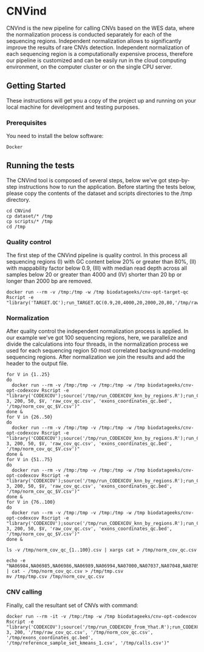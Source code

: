 # CNVind

CNVind is the new pipeline for calling CNVs based on the WES data, where the normalization process is conducted separately for each of the sequencing regions. Independent normalization allows to significantly improve the results of rare CNVs detection. Independent normalization of each sequencing region is a computationally expensive process, therefore our pipeline is customized and can be easily run in the cloud computing environment, on the computer cluster or on the single CPU server. 

## Getting Started

These instructions will get you a copy of the project up and running on your local machine for development and testing purposes.

### Prerequisites

You need to install the below software:

```
Docker
```

## Running the tests

The CNVind tool is composed of several steps, below we've got step-by-step instructions how to run the application. Before starting the tests below, please copy the contents of the dataset and scripts directories to the /tmp directory.
```
cd CNVind
cp dataset/* /tmp
cp scripts/* /tmp
cd /tmp
```

### Quality control

The first step of the CNVind pipeline is quality control. In this process all sequencing regions (I) with GC content below 20% or greater than 80%, (II) with mappability factor below 0.9, (III) with median read depth across all samples below 20 or greater than 4000 and (IV) shorter than 20 bp or longer than 2000 bp are removed. 

```
docker run --rm -v /tmp:/tmp -w /tmp biodatageeks/cnv-opt-target-qc Rscript -e "library('TARGET.QC');run_TARGET.QC(0.9,20,4000,20,2000,20,80,'/tmp/raw_cov.csv','/tmp/raw_cov_qc.csv','/tmp/exons_coordinates.bed','/tmp/exons_coordinates_qc.bed')"
```

### Normalization

After quality control the independent normalization process is applied. In our example we've got 100 sequencing regions, here, we parallelize and divide the calculations into four threads, in the normalization process we used for each sequencing region 50 most correlated background-modeling sequencing regions. After normalization we join the results and add the header to the output file.

```
for V in {1..25}
do
  docker run --rm -v /tmp:/tmp -v /tmp:/tmp -w /tmp biodatageeks/cnv-opt-codexcov Rscript -e "library('CODEXCOV');source('/tmp/run_CODEXCOV_knn_by_regions.R');run_CODEXCOV(1, 3, 200, 50, $V, 'raw_cov_qc.csv', 'exons_coordinates_qc.bed', '/tmp/norm_cov_qc_$V.csv')"
done &
for V in {26..50}
do
  docker run --rm -v /tmp:/tmp -v /tmp:/tmp -w /tmp biodatageeks/cnv-opt-codexcov Rscript -e "library('CODEXCOV');source('/tmp/run_CODEXCOV_knn_by_regions.R');run_CODEXCOV(1, 3, 200, 50, $V, 'raw_cov_qc.csv', 'exons_coordinates_qc.bed', '/tmp/norm_cov_qc_$V.csv')"
done &
for V in {51..75}
do
  docker run --rm -v /tmp:/tmp -v /tmp:/tmp -w /tmp biodatageeks/cnv-opt-codexcov Rscript -e "library('CODEXCOV');source('/tmp/run_CODEXCOV_knn_by_regions.R');run_CODEXCOV(1, 3, 200, 50, $V, 'raw_cov_qc.csv', 'exons_coordinates_qc.bed', '/tmp/norm_cov_qc_$V.csv')"
done &
for V in {76..100}
do
  docker run --rm -v /tmp:/tmp -v /tmp:/tmp -w /tmp biodatageeks/cnv-opt-codexcov Rscript -e "library('CODEXCOV');source('/tmp/run_CODEXCOV_knn_by_regions.R');run_CODEXCOV(1, 3, 200, 50, $V, 'raw_cov_qc.csv', 'exons_coordinates_qc.bed', '/tmp/norm_cov_qc_$V.csv')"
done &

ls -v /tmp/norm_cov_qc_{1..100}.csv | xargs cat > /tmp/norm_cov_qc.csv

echo -e "NA06984,NA06985,NA06986,NA06989,NA06994,NA07000,NA07037,NA07048,NA07051,NA07056,NA07347,NA07357,NA10847,NA10851,NA11829,NA11830,NA11831,NA11832,NA11840,NA11843,NA11881,NA11892,NA11893,NA11894,NA11918,NA11919,NA11920,NA11930,NA11931,NA11932,NA11933,NA11992,NA11994,NA11995,NA12003,NA12004,NA12005,NA12006,NA12043,NA12044,NA12045,NA12046,NA12058,NA12144,NA12154,NA12155,NA12156,NA12234,NA12249,NA12272,NA12273,NA12275,NA12282,NA12283,NA12286,NA12287,NA12340,NA12341,NA12342,NA12347,NA12348,NA12383,NA12399,NA12400,NA12413,NA12414,NA12489,NA12546,NA12716,NA12717,NA12718,NA12748,NA12749,NA12750,NA12751,NA12760,NA12761,NA12762,NA12763,NA12775,NA12776,NA12777,NA12778,NA12812,NA12813,NA12814,NA12815,NA12827,NA12828,NA12829,NA12830,NA12842,NA12843,NA12872,NA12873,NA12874,NA12878,NA12889,NA12890,NA18486,NA18488,NA18489,NA18498,NA18499,NA18501,NA18502,NA18504,NA18505,NA18507,NA18508,NA18510,NA18511,NA18516,NA18517,NA18519,NA18520,NA18522,NA18523,NA18525,NA18526,NA18528,NA18530,NA18531,NA18532,NA18533,NA18534,NA18535,NA18536,NA18537,NA18538,NA18539,NA18541,NA18542,NA18543,NA18544,NA18545,NA18546,NA18547,NA18548,NA18549,NA18550,NA18552,NA18553,NA18555,NA18557,NA18558,NA18559,NA18560,NA18561,NA18562,NA18563,NA18564,NA18565,NA18566,NA18567,NA18570,NA18571,NA18572,NA18573,NA18574,NA18577,NA18579,NA18582,NA18591,NA18592,NA18593,NA18595,NA18596,NA18597,NA18599,NA18602,NA18603,NA18605,NA18606,NA18608,NA18609,NA18610,NA18611,NA18612,NA18613,NA18614,NA18615,NA18616,NA18617,NA18618,NA18619,NA18620,NA18621,NA18622,NA18623,NA18624,NA18625,NA18626,NA18627,NA18628,NA18629,NA18630,NA18631,NA18632,NA18633,NA18634,NA18635,NA18636,NA18637,NA18638,NA18639,NA18640,NA18641,NA18642,NA18643,NA18644,NA18645,NA18646,NA18647,NA18648,NA18740,NA18745,NA18747,NA18748,NA18749,NA18757,NA18853,NA18856,NA18858,NA18861,NA18864,NA18865,NA18867,NA18868,NA18870,NA18871,NA18873,NA18874,NA18876,NA18877,NA18878,NA18879,NA18881,NA18907,NA18908,NA18909,NA18910,NA18912,NA18915,NA18916,NA18917,NA18923,NA18924,NA18933,NA18934,NA18939,NA18940,NA18941,NA18942,NA18943,NA18944,NA18945,NA18946,NA18947,NA18948,NA18949,NA18950,NA18951,NA18952,NA18953,NA18954,NA18956,NA18957,NA18959,NA18960,NA18961,NA18962,NA18963,NA18964,NA18965,NA18966,NA18967,NA18968,NA18969,NA18970,NA18971,NA18972,NA18973,NA18974,NA18975,NA18976,NA18977,NA18978,NA18979,NA18980,NA18981,NA18982,NA18983,NA18984,NA18985,NA18986,NA18987,NA18988,NA18989,NA18990,NA18991,NA18992,NA18993,NA18994,NA18995,NA18997,NA18998,NA18999,NA19000,NA19001,NA19002,NA19003,NA19004,NA19005,NA19006,NA19007,NA19009,NA19010,NA19011,NA19012,NA19017,NA19019,NA19020,NA19023,NA19024,NA19025,NA19026,NA19027,NA19028,NA19030,NA19031,NA19035,NA19036,NA19037,NA19038,NA19041,NA19042,NA19043,NA19054,NA19055,NA19056,NA19057,NA19058,NA19059,NA19060,NA19062,NA19063,NA19064,NA19065,NA19066,NA19067,NA19068,NA19070,NA19072,NA19074,NA19075,NA19076,NA19077,NA19078,NA19079,NA19080,NA19081,NA19082,NA19083,NA19084,NA19085,NA19086,NA19087,NA19088,NA19089,NA19090,NA19091,NA19092,NA19093,NA19095,NA19096,NA19098,NA19099,NA19102,NA19107,NA19108,NA19113,NA19114,NA19116,NA19117,NA19118,NA19119,NA19121,NA19129,NA19130,NA19131,NA19137,NA19138,NA19141,NA19143,NA19144,NA19146,NA19147,NA19149,NA19152,NA19153,NA19159,NA19160,NA19171,NA19172,NA19175,NA19184,NA19185,NA19189,NA19190,NA19197,NA19198,NA19200,NA19201,NA19204,NA19206,NA19207,NA19209,NA19210,NA19213,NA19214,NA19222,NA19223,NA19225,NA19235,NA19236,NA19238,NA19239,NA19240,NA19247,NA19248,NA19256,NA19257,NA19307,NA19308,NA19309,NA19310,NA19311,NA19312,NA19313,NA19314,NA19315,NA19316,NA19317,NA19318,NA19319,NA19320,NA19321,NA19323,NA19324,NA19327,NA19328,NA19331,NA19332,NA19334,NA19338,NA19346,NA19347,NA19350,NA19351,NA19355,NA19360,NA19372,NA19374,NA19375,NA19376,NA19377,NA19378,NA19379,NA19380,NA19383,NA19384,NA19385,NA19390,NA19391,NA19393,NA19394,NA19395,NA19397,NA19399,NA19401,NA19403,NA19404,NA19428,NA19429,NA19430,NA19431,NA19434,NA19435,NA19436,NA19437,NA19438,NA19439,NA19440,NA19443,NA19445,NA19446,NA19448,NA19449,NA19451,NA19452,NA19454,NA19455,NA19456,NA19457,NA19461,NA19462,NA19463,NA19466,NA19467,NA19468,NA19471,NA19472,NA19473,NA19474,NA19475,NA19625,NA19648,NA19649,NA19651,NA19652,NA19654,NA19655,NA19657,NA19658,NA19660,NA19661,NA19663,NA19664,NA19669,NA19670,NA19675,NA19676,NA19678,NA19679,NA19681,NA19682,NA19684,NA19685,NA19700,NA19701,NA19703,NA19704,NA19707,NA19711,NA19712,NA19713,NA19716,NA19717,NA19719,NA19720,NA19722,NA19723,NA19725,NA19726,NA19728,NA19729,NA19731,NA19732,NA19734,NA19735,NA19740,NA19741,NA19746,NA19747,NA19749,NA19750,NA19752,NA19755,NA19756,NA19758,NA19759,NA19761,NA19762,NA19764,NA19770,NA19771,NA19773,NA19774,NA19776,NA19777,NA19779,NA19780,NA19782,NA19783,NA19785,NA19786,NA19788,NA19789,NA19792,NA19794,NA19795,NA19818,NA19819,NA19834,NA19835,NA19900,NA19901,NA19904,NA19908,NA19909,NA19913,NA19914,NA19916,NA19917,NA19920,NA19921,NA19922,NA19923,NA19982,NA19984,NA19985,NA20126,NA20127,NA20274,NA20276,NA20278,NA20281,NA20282,NA20287,NA20289,NA20291,NA20294,NA20296,NA20298,NA20299,NA20314,NA20317,NA20318,NA20320,NA20321,NA20322,NA20332,NA20334,NA20336,NA20339,NA20340,NA20341,NA20342,NA20344,NA20346,NA20348,NA20351,NA20355,NA20356,NA20357,NA20359,NA20362,NA20412,NA20502,NA20503,NA20504,NA20505,NA20506,NA20507,NA20508,NA20509,NA20510,NA20511,NA20512,NA20513,NA20514,NA20515,NA20516,NA20517,NA20518,NA20519,NA20520,NA20521,NA20522,NA20524,NA20525,NA20526,NA20527,NA20528,NA20529,NA20530,NA20531,NA20532,NA20533,NA20534,NA20535,NA20536,NA20538,NA20539,NA20540,NA20541,NA20542,NA20543,NA20544,NA20581,NA20582,NA20585,NA20586,NA20587,NA20588,NA20589,NA20752,NA20753,NA20754,NA20755,NA20756,NA20757,NA20758,NA20759,NA20760,NA20761,NA20762,NA20763,NA20764,NA20765,NA20766,NA20767,NA20768,NA20769,NA20770,NA20771,NA20772,NA20773,NA20774,NA20775,NA20778,NA20783,NA20785,NA20786,NA20787,NA20790,NA20792,NA20795,NA20796,NA20797,NA20798,NA20799,NA20802,NA20803,NA20804,NA20805,NA20806,NA20807,NA20808,NA20809,NA20810,NA20811,NA20812,NA20813,NA20814,NA20815,NA20818,NA20819,NA20821,NA20822,NA20826,NA20827,NA20828,NA20832,NA20845,NA20846,NA20847,NA20849,NA20850,NA20851,NA20852,NA20853,NA20854,NA20856,NA20858,NA20859,NA20861,NA20862,NA20863,NA20864,NA20866,NA20867,NA20868,NA20869,NA20870,NA20871,NA20872,NA20874,NA20875,NA20876,NA20877,NA20878,NA20881,NA20882,NA20884,NA20885,NA20886,NA20887,NA20888,NA20889,NA20890,NA20891,NA20892,NA20893,NA20894,NA20895,NA20896,NA20897,NA20898,NA20899,NA20900,NA20901,NA20902,NA20903,NA20904,NA20905,NA20906,NA20908,NA20910,NA20911,NA21086,NA21087,NA21088,NA21089,NA21090,NA21091,NA21092,NA21093,NA21094,NA21095,NA21097,NA21098,NA21099,NA21100,NA21101,NA21102,NA21103,NA21104,NA21105,NA21106,NA21107,NA21108,NA21109,NA21110,NA21111,NA21112,NA21113,NA21114,NA21115,NA21116,NA21117,NA21118,NA21119,NA21120,NA21122,NA21123,NA21124,NA21125,NA21126,NA21127,NA21128,NA21129,NA21130,NA21133,NA21135,NA21137,NA21141,NA21142,NA21143,NA21144" | cat - /tmp/norm_cov_qc.csv > /tmp/tmp.csv
mv /tmp/tmp.csv /tmp/norm_cov_qc.csv
```

### CNV calling

Finally, call the resultant set of CNVs with command:

```
docker run --rm -it -v /tmp:/tmp -w /tmp biodatageeks/cnv-opt-codexcov Rscript -e "library('CODEXCOV');source('/tmp/run_CODEXCOV_from_Yhat.R');run_CODEXCOV(1, 3, 200, '/tmp/raw_cov_qc.csv', '/tmp/norm_cov_qc.csv', '/tmp/exons_coordinates_qc.bed', '/tmp/reference_sample_set_kmeans_1.csv', '/tmp/calls.csv')"
```

